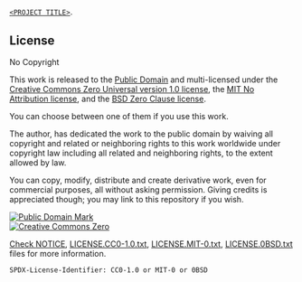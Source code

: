 # <PROJECT TITLE>

[`<PROJECT TITLE>`](<PROJECT URL>).


## License

No Copyright

This work is released to the
<a ref="license" href="https://creativecommons.org/publicdomain/mark/1.0/">Public Domain</a>
and multi-licensed under
the <a rel="license" href="https://creativecommons.org/publicdomain/zero/1.0/">Creative Commons Zero Universal version 1.0 license</a>,
the <a rel="license" href="https://spdx.org/licenses/MIT-0.html">MIT No Attribution license</a>,
and the <a rel="license" href="https://opensource.org/licenses/0BSD">BSD Zero Clause license</a>.

You can choose between one of them if you use this work.

The author,
<a href="<AUTHOR URL>" rel="dct:creator"><AUTHOR NAME></a>
has dedicated the work to the public domain by waiving all copyright and related or neighboring
rights to this work worldwide under copyright law including all related and neighboring rights,
to the extent allowed by law.

You can copy, modify, distribute and create derivative work, even for commercial
purposes, all without asking permission. Giving credits is appreciated though;
you may link to this repository if you wish.

  <p xmlns:dct="https://purl.org/dc/terms/">
    <a rel="license" href="https://creativecommons.org/publicdomain/mark/1.0/">
      <img src="https://i.creativecommons.org/p/mark/1.0/88x31.png"
         style="border-style: none;" alt="Public Domain Mark" />
    </a><br />
    <a rel="license"
       href="https://creativecommons.org/publicdomain/zero/1.0/">
      <img src="https://i.creativecommons.org/p/zero/1.0/88x31.png" style="border-style: none;" alt="Creative Commons Zero" />
  </p>

Check [NOTICE](NOTICE), [LICENSE.CC0-1.0.txt](LICENSE.CC0-1.0.txt),
[LICENSE.MIT-0.txt](LICENSE.MIT-0.txt),
[LICENSE.0BSD.txt](LICENSE.0BSD.txt) files for more information.

`SPDX-License-Identifier: CC0-1.0 or MIT-0 or 0BSD`
